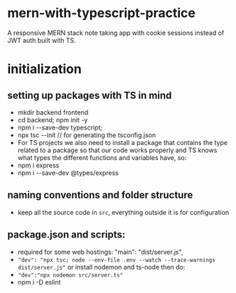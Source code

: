 # mern-with-typescript-practice
A responsive MERN stack note taking app with cookie sessions instead of JWT auth built with TS.

# initialization
## setting up packages with TS in mind
- mkdir backend frontend
- cd backend; npm init -y
- npm i --save-dev typescript;
- npx tsc --init        // for generating the tsconfig.json
- For TS projects we also need to install a package that contains the type related to a package so that our code works properly and TS knows what types the different functions and variables have, so:
- npm i express
- npm i --save-dev @types/express

## naming conventions and folder structure
- keep all the source code in `src`, everything outside it is for configuration


## package.json and scripts:
- required for some web hostings: "main": "dist/server.js",
- `"dev": "npx tsc; node --env-file .env --watch --trace-warnings dist/server.js"`
or install nodemon and ts-node then do:
- `"dev":"npx nodemon src/server.ts"`
- npm i -D eslint

